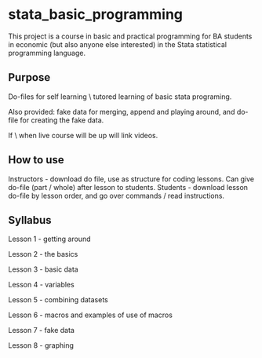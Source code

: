 # stata_basic_programming
This project is a course in basic and practical programming for BA students in economic (but also anyone else interested) in the Stata statistical programming language.

## Purpose
Do-files for self learning \ tutored learning of basic stata programing. 

Also provided: fake data for merging, append and playing around, and do-file for creating the fake data. 

If \ when live course will be up will link videos. 

## How to use
Instructors - download do file, use as structure for coding lessons. Can give do-file (part / whole) after lesson to students.
Students - download lesson do-file by lesson order, and go over commands / read instructions. 
## Syllabus
Lesson 1 - getting around

Lesson 2 - the basics

Lesson 3 - basic data

Lesson 4 - variables

Lesson 5 - combining datasets

Lesson 6 - macros and examples of use of macros

Lesson 7 - fake data

Lesson 8 - graphing
